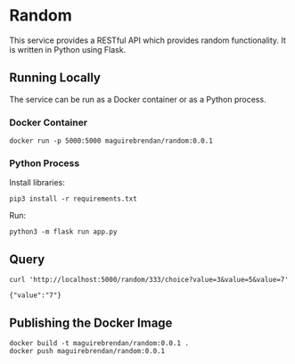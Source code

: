 # Random
This service provides a RESTful API which provides random functionality. It is written in Python using Flask.

## Running Locally
The service can be run as a Docker container or as a Python process.

### Docker Container
```
docker run -p 5000:5000 maguirebrendan/random:0.0.1
```

### Python Process
Install libraries:
```
pip3 install -r requirements.txt
```

Run:
```
python3 -m flask run app.py
```

## Query
```
curl 'http://localhost:5000/random/333/choice?value=3&value=5&value=7'

{"value":"7"}
```

## Publishing the Docker Image
```
docker build -t maguirebrendan/random:0.0.1 .
docker push maguirebrendan/random:0.0.1
```
